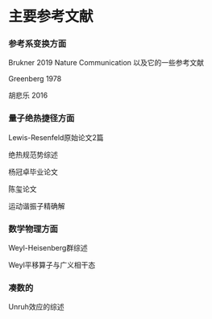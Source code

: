 # 主要参考文献

### 参考系变换方面

Brukner 2019 Nature Communication 以及它的一些参考文献

Greenberg 1978

胡悲乐 2016



### 量子绝热捷径方面

Lewis-Resenfeld原始论文2篇

绝热规范势综述

杨冠卓毕业论文

陈玺论文

运动谐振子精确解



### 数学物理方面

Weyl-Heisenberg群综述

Weyl平移算子与广义相干态





### 凑数的

Unruh效应的综述

